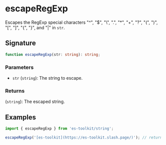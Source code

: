 # escapeRegExp

Escapes the RegExp special characters "^", "$", "\\", ".", "\*", "+", "?", "(", ")", "[", "]", "{", "}", and "|" in `str`.

## Signature

```typescript
function escapeRegExp(str: string): string;
```

### Parameters

- `str` (`string`): The string to escape.

### Returns

(`string`): The escaped string.

## Examples

```typescript
import { escapeRegExp } from 'es-toolkit/string';

escapeRegExp('[es-toolkit](https://es-toolkit.slash.page/)'); // returns '\[es-toolkit\]\(https://es-toolkit\.slash\.page/\)'
```
